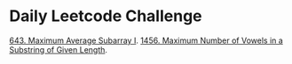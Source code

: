 # Daily Leetcode Challenge
[643. Maximum Average Subarray I](https://leetcode.com/problems/maximum-average-subarray-i/).
[1456. Maximum Number of Vowels in a Substring of Given Length](https://leetcode.com/problems/maximum-number-of-vowels-in-a-substring-of-given-length).